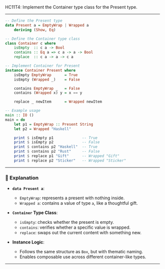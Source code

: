 HC11T4: Implement the Container type class for the Present type.

---



```haskell
-- Define the Present type
data Present a = EmptyWrap | Wrapped a
    deriving (Show, Eq)

-- Define the Container type class
class Container c where
    isEmpty  :: c a -> Bool
    contains :: Eq a => c a -> a -> Bool
    replace  :: c a -> a -> c a

-- Implement Container for Present
instance Container Present where
    isEmpty EmptyWrap      = True
    isEmpty (Wrapped _)    = False

    contains EmptyWrap _   = False
    contains (Wrapped x) y = x == y

    replace _ newItem      = Wrapped newItem

-- Example usage
main :: IO ()
main = do
    let p1 = EmptyWrap :: Present String
    let p2 = Wrapped "Haskell"

    print $ isEmpty p1             -- True
    print $ isEmpty p2             -- False
    print $ contains p2 "Haskell"  -- True
    print $ contains p2 "Rust"     -- False
    print $ replace p1 "Gift"      -- Wrapped "Gift"
    print $ replace p2 "Sticker"   -- Wrapped "Sticker"
```

---

### 🧠 Explanation

- **`data Present a`**:  
  - `EmptyWrap`: represents a present with nothing inside.
  - `Wrapped a`: contains a value of type `a`, like a thoughtful gift.

- **`Container` Type Class**:  
  - `isEmpty`: checks whether the present is empty.
  - `contains`: verifies whether a specific value is wrapped.
  - `replace`: swaps out the current content with something new.

- **Instance Logic**:
  - Follows the same structure as `Box`, but with thematic naming.
  - Enables composable use across different container-like types.

---

